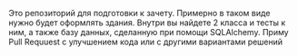 Это репозиторий для подготовки к зачету. Примерно в таком виде нужно будет оформлять здания. 
Внутри вы найдете 2 класса и тесты к ним, а также базу данных, сделанную при помощи SQLAlchemy. 
Приму Pull Requuest с улучшением кода или с другими вариантами решений
